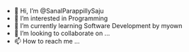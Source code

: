 - 👋 Hi, I’m @SanalParappillySaju
- 👀 I’m interested in Programming
- 🌱 I’m currently learning Software Development by myown
- 💞️ I’m looking to collaborate on ...
- 📫 How to reach me ...

<!---
SanalParappillySaju/SanalParappillySaju is a ✨ special ✨ repository because its `README.md` (this file) appears on your GitHub profile.
You can click the Preview link to take a look at your changes.
--->
